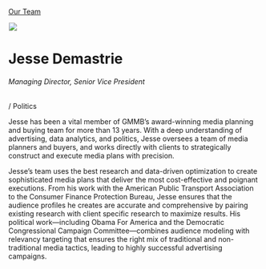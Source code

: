 





[Our Team](/who-we-are/team/)


![](data:image/gif;base64,R0lGODlhAQABAAAAACH5BAEKAAEALAAAAAABAAEAAAICTAEAOw==)![](https://www.gmmb.com/wp-content/uploads/2015/11/Jesse-Demastrie-3318-468x468.jpg)


Jesse Demastrie
===============


###### Managing Director, Senior Vice President 
  / Politics


Jesse has been a vital member of GMMB’s award-winning media planning and buying team for more than 13 years. With a deep understanding of advertising, data analytics, and politics, Jesse oversees a team of media planners and buyers, and works directly with clients to strategically construct and execute media plans with precision.


Jesse’s team uses the best research and data-driven optimization to create sophisticated media plans that deliver the most cost-effective and poignant executions. From his work with the American Public Transport Association to the Consumer Finance Protection Bureau, Jesse ensures that the audience profiles he creates are accurate and comprehensive by pairing existing research with client specific research to maximize results. His political work—including Obama For America and the Democratic Congressional Campaign Committee—combines audience modeling with relevancy targeting that ensures the right mix of traditional and non-traditional media tactics, leading to highly successful advertising campaigns.











